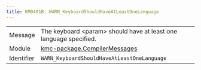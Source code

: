 ```yaml
---
title: KM0401B: WARN_KeyboardShouldHaveAtLeastOneLanguage
---
```


|            |           |
|------------|---------- |
| Message    | The keyboard &lt;param&gt; should have at least one language specified\. |
| Module     | [kmc-package.CompilerMessages](kmc-package.compilermessages) |
| Identifier | `WARN_KeyboardShouldHaveAtLeastOneLanguage` |


